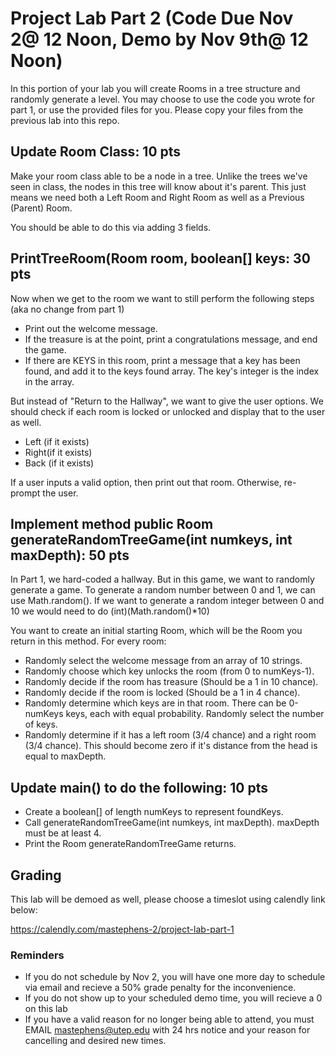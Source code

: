 # Project Lab Part 2 (Code Due Nov 2@ 12 Noon, Demo by Nov 9th@ 12 Noon)
In this portion of your lab you will create Rooms in a tree structure and randomly generate a level. You may choose to use the code you wrote for part 1, or use the provided files for you. Please copy your files from the previous lab into this repo.

## Update Room Class: 10 pts
Make your room class able to be a node in a tree. Unlike the trees we've seen in class, the nodes in this tree will know about it's parent. This just means we need both a Left Room and Right Room as well as a Previous (Parent) Room.

You should be able to do this via adding 3 fields.

## PrintTreeRoom(Room room, boolean[] keys: 30 pts
Now when we get to the room we want to still perform the following steps (aka no change from part 1)

* Print out the welcome message.
* If the treasure is at the point, print a congratulations message, and end the game.
* If there are KEYS in this room, print a message that a key has been found, and add it to the keys found array. The key's integer is the index in the array.

But instead of "Return to the Hallway", we want to give the user options. We should check if each room is locked or unlocked and display that to the user as well.
* Left (if it exists) 
* Right(if it exists)
* Back (if it exists)

If a user inputs a valid option, then print out that room. Otherwise, re-prompt the user.

## Implement method public Room generateRandomTreeGame(int numkeys, int maxDepth): 50 pts
In Part 1, we hard-coded a hallway. But in this game, we want to randomly generate a game. To generate a random number between 0 and 1, we can use Math.random(). If we want to generate a random integer between 0 and 10 we would need to do (int)(Math.random()*10)

You want to create an initial starting Room, which will be the Room you return in this method. For every room:
* Randomly select the welcome message from an array of 10 strings.
* Randomly choose which key unlocks the room (from 0 to numKeys-1).
* Randomly decide if the room has treasure (Should be a 1 in 10 chance).
* Randomly decide if the room is locked (Should be a 1 in 4 chance).
* Randomly determine which keys are in that room. There can be 0-numKeys keys, each with equal probability. Randomly select the number of keys.
* Randomly determine if it has a left room (3/4 chance) and a right room (3/4 chance). This should become zero if it's distance from the head is equal to maxDepth.


## Update main() to do the following: 10 pts
* Create a boolean[] of length numKeys to represent foundKeys.
* Call generateRandomTreeGame(int numkeys, int maxDepth). maxDepth must be at least 4.
* Print the Room generateRandomTreeGame returns. 


## Grading
This lab will be demoed as well, please choose a timeslot using calendly link below:

https://calendly.com/mastephens-2/project-lab-part-1 

### Reminders 
* If you do not schedule by Nov 2, you will have one more day to schedule via email and recieve a 50% grade penalty for the inconvenience.
* If you do not show up to your scheduled demo time, you will recieve a 0 on this lab
* If you have a valid reason for no longer being able to attend, you must EMAIL mastephens@utep.edu with 24 hrs notice and your reason for cancelling and desired new times.



